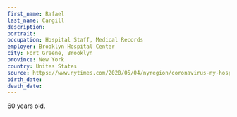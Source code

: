 ```yaml
---
first_name: Rafael
last_name: Cargill
description: 
portrait: 
occupation: Hospital Staff, Medical Records
employer: Brooklyn Hospital Center
city: Fort Greene, Brooklyn
province: New York
country: Unites States
source: https://www.nytimes.com/2020/05/04/nyregion/coronavirus-ny-hospital-workers.html?action=click&amp;module=Top%20Stories&amp;pgtype=Homepage
birth_date: 
death_date: 
---
```


60 years old.